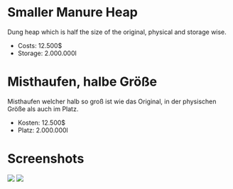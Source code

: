 # Smaller Manure Heap
Dung heap which is half the size of the original, physical and storage wise.

- Costs: 12.500$
- Storage: 2.000.000l

# Misthaufen, halbe Größe
Misthaufen welcher halb so groß ist wie das Original, in der physischen Größe als auch im Platz.

- Kosten: 12.500$
- Platz: 2.000.000l

# Screenshots
![](https://i.postimg.cc/wq2GK7rz/Farming-Simulator2025-Game-2025-01-15-17-16-35.png)
![](https://i.postimg.cc/9VXkdY4Q/Farming-Simulator2025-Game-2025-01-15-17-17-38.png)
